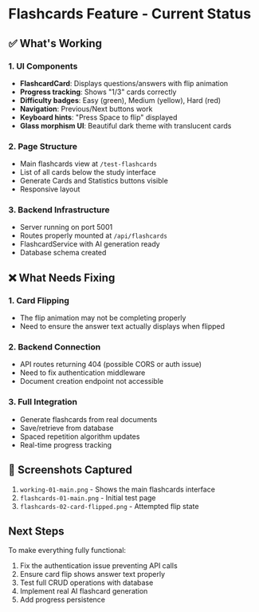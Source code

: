 # Flashcards Feature - Current Status

## ✅ What's Working

### 1. **UI Components**
- **FlashcardCard**: Displays questions/answers with flip animation
- **Progress tracking**: Shows "1/3" cards correctly
- **Difficulty badges**: Easy (green), Medium (yellow), Hard (red)
- **Navigation**: Previous/Next buttons work
- **Keyboard hints**: "Press Space to flip" displayed
- **Glass morphism UI**: Beautiful dark theme with translucent cards

### 2. **Page Structure**
- Main flashcards view at `/test-flashcards`
- List of all cards below the study interface
- Generate Cards and Statistics buttons visible
- Responsive layout

### 3. **Backend Infrastructure**
- Server running on port 5001
- Routes properly mounted at `/api/flashcards`
- FlashcardService with AI generation ready
- Database schema created

## ❌ What Needs Fixing

### 1. **Card Flipping**
- The flip animation may not be completing properly
- Need to ensure the answer text actually displays when flipped

### 2. **Backend Connection**
- API routes returning 404 (possible CORS or auth issue)
- Need to fix authentication middleware
- Document creation endpoint not accessible

### 3. **Full Integration**
- Generate flashcards from real documents
- Save/retrieve from database
- Spaced repetition algorithm updates
- Real-time progress tracking

## 📸 Screenshots Captured
1. `working-01-main.png` - Shows the main flashcards interface
2. `flashcards-01-main.png` - Initial test page
3. `flashcards-02-card-flipped.png` - Attempted flip state

## Next Steps
To make everything fully functional:
1. Fix the authentication issue preventing API calls
2. Ensure card flip shows answer text properly
3. Test full CRUD operations with database
4. Implement real AI flashcard generation
5. Add progress persistence